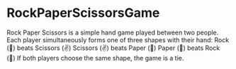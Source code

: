 # RockPaperScissorsGame
Rock Paper Scissors is a simple hand game played between two people. Each player simultaneously forms one of three shapes with their hand:  Rock (👊) beats Scissors (✌️)  Scissors (✌️) beats Paper (🤚)  Paper (🤚) beats Rock (👊)  If both players choose the same shape, the game is a tie. 
